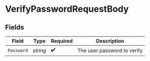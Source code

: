 # VerifyPasswordRequestBody


## Fields

| Field                       | Type                        | Required                    | Description                 |
| --------------------------- | --------------------------- | --------------------------- | --------------------------- |
| `Password`                  | *string*                    | :heavy_check_mark:          | The user password to verify |